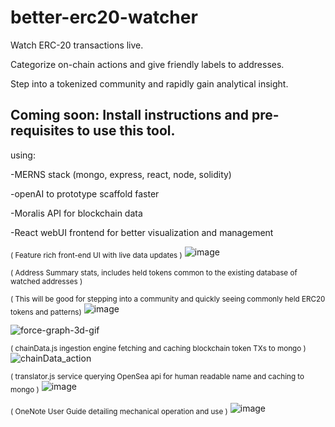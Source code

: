# better-erc20-watcher
Watch ERC-20 transactions live. 

Categorize on-chain actions and give friendly labels to addresses.

Step into a tokenized community and rapidly gain analytical insight.


## Coming soon: Install instructions and pre-requisites to use this tool.


using:

-MERNS stack (mongo, express, react, node, solidity)

-openAI to prototype scaffold faster

-Moralis API for blockchain data

-React webUI frontend for better visualization and management


<sub>( Feature rich front-end UI with live data updates )</sub>
![image](https://user-images.githubusercontent.com/99688245/212523152-04c00d6a-99ef-43f3-af83-7d0c0964d033.png)

<sub>( Address Summary stats, includes held tokens common to the existing database of watched addresses )</sub>

<sub>( This will be good for stepping into a community and quickly seeing commonly held ERC20 tokens and patterns)</sub>
![image](https://user-images.githubusercontent.com/99688245/212493974-77cdc1bc-a1fe-44bd-83d6-2add1ebc87c5.png)

<sub>    </sub>
![force-graph-3d-gif](https://user-images.githubusercontent.com/99688245/212602173-50b55b8a-0565-4f05-9d83-0b95bb5aaa53.gif)



<sub>( chainData.js ingestion engine fetching and caching blockchain token TXs to mongo )</sub>
![chainData_action](https://user-images.githubusercontent.com/99688245/202078438-05a839b5-f258-4e94-b2d3-f0d78301fea8.gif)


<sub>( translator.js service querying OpenSea api for human readable name and caching to mongo )</sub>
![image](https://user-images.githubusercontent.com/99688245/202107232-82cb591c-a2cf-423a-b455-df82a6be85a0.png)


<sub>( OneNote User Guide detailing mechanical operation and use )</sub>
![image](https://user-images.githubusercontent.com/99688245/201840676-3fedcf9d-adc2-4f10-8afb-2a1b1bba0dce.png)


